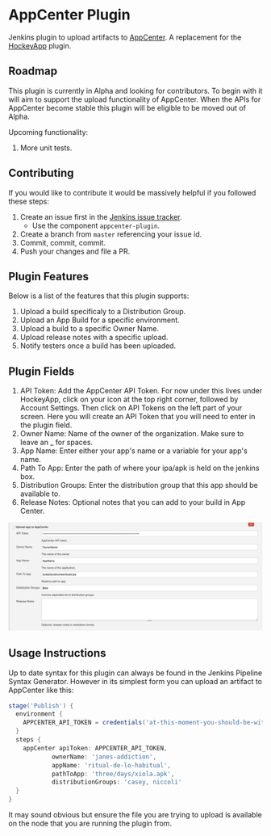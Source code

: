 # AppCenter Plugin

Jenkins plugin to upload artifacts to [AppCenter](https://appcenter.ms). A replacement for the [HockeyApp](https://plugins.jenkins.io/hockeyapp)
plugin.

## Roadmap

This plugin is currently in Alpha and looking for contributors. To begin with it will aim to support the upload 
functionality of AppCenter. When the APIs for AppCenter become stable this plugin will be eligible to be moved out of
Alpha.

Upcoming functionality:

1. More unit tests.

## Contributing

If you would like to contribute it would be massively helpful if you followed these steps:

1. Create an issue first in the [Jenkins issue tracker](https://issues.jenkins-ci.org). 
    * Use the component `appcenter-plugin`.
2. Create a branch from `master` referencing your issue id.
3. Commit, commit, commit.
4. Push your changes and file a PR.

## Plugin Features

Below is a list of the features that this plugin supports:

1. Upload a build specificaly to a Distribution Group.
2. Upload an App Build for a specific environment.
3. Upload a build to a specific Owner Name.
4. Upload release notes with a specific upload.
5. Notify testers once a build has been uploaded.

## Plugin Fields

1. API Token: Add the AppCenter API Token. For now under this lives under HockeyApp, click on your icon at the top right corner, followed by Account Settings. Then click on API Tokens on the left part of your screen. Here you will create an API Token that you will need to enter in the plugin field.
2. Owner Name: Name of the owner of the organization. Make sure to leave an _ for spaces. 
3. App Name: Enter either your app's name or a variable for your app's name.
4. Path To App: Enter the path of where your ipa/apk is held on the jenkins box. 
5. Distribution Groups: Enter the distribution group that this app should be available to.
6. Release Notes: Optional notes that you can add to your build in App Center. 

![alt img](https://github.com/abelberhane/appcenter-plugin/blob/master/src/images/AppCenterScreenshot.png?raw=true)

## Usage Instructions

Up to date syntax for this plugin can always be found in the Jenkins Pipeline Syntax Generator. However in its 
simplest form you can upload an artifact to AppCenter like this:

```Groovy
stage('Publish') {
  environment {
    APPCENTER_API_TOKEN = credentials('at-this-moment-you-should-be-with-us')
  }
  steps {
    appCenter apiToken: APPCENTER_API_TOKEN,
            ownerName: 'janes-addiction',
            appName: 'ritual-de-lo-habitual',
            pathToApp: 'three/days/xiola.apk',
            distributionGroups: 'casey, niccoli'
  }
}
```

It may sound obvious but ensure the file you are trying to upload is available on the node that you are running the 
plugin from.
